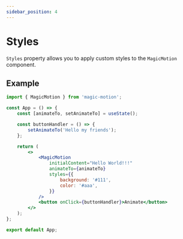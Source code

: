 ```yaml
---
sidebar_position: 4
---
```


# Styles

`Styles` property allows you to apply custom styles to the `MagicMotion` component.

## Example

```jsx
import { MagicMotion } from 'magic-motion';

const App = () => {
    const [animateTo, setAnimateTo] = useState();

    const buttonHandler = () => {
        setAnimateTo('Hello my friends');
    };

    return (
        <>
            <MagicMotion
                initialContent="Hello World!!!"
                animateTo={animateTo}
                styles={{
                    background: '#111',
                    color: '#aaa',
                }}
            />
            <button onClick={buttonHandler}>Animate</button>
        </>
    );
};

export default App;
```

